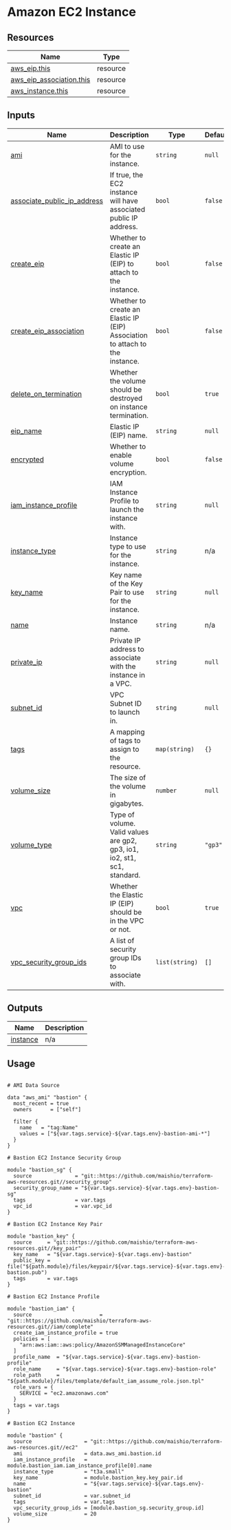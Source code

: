 # Amazon EC2 Instance

## Resources

| Name | Type |
|------|------|
| [aws_eip.this](https://registry.terraform.io/providers/hashicorp/aws/latest/docs/resources/eip) | resource |
| [aws_eip_association.this](https://registry.terraform.io/providers/hashicorp/aws/latest/docs/resources/eip_association) | resource |
| [aws_instance.this](https://registry.terraform.io/providers/hashicorp/aws/latest/docs/resources/instance) | resource |

## Inputs

| Name | Description | Type | Default | Required |
|------|-------------|------|---------|:--------:|
| <a name="input_ami"></a> [ami](#input\_ami) | AMI to use for the instance. | `string` | `null` | no |
| <a name="input_associate_public_ip_address"></a> [associate\_public\_ip\_address](#input\_associate\_public\_ip\_address) | If true, the EC2 instance will have associated public IP address. | `bool` | `false` | no |
| <a name="input_create_eip"></a> [create\_eip](#input\_create\_eip) | Whether to create an Elastic IP (EIP) to attach to the instance. | `bool` | `false` | no |
| <a name="input_create_eip_association"></a> [create\_eip\_association](#input\_create\_eip\_association) | Whether to create an Elastic IP (EIP) Association to attach to the instance. | `bool` | `false` | no |
| <a name="input_delete_on_termination"></a> [delete\_on\_termination](#input\_delete\_on\_termination) | Whether the volume should be destroyed on instance termination. | `bool` | `true` | no |
| <a name="input_eip_name"></a> [eip\_name](#input\_eip\_name) | Elastic IP (EIP) name. | `string` | `null` | no |
| <a name="input_encrypted"></a> [encrypted](#input\_encrypted) | Whether to enable volume encryption. | `bool` | `false` | no |
| <a name="input_iam_instance_profile"></a> [iam\_instance\_profile](#input\_iam\_instance\_profile) | IAM Instance Profile to launch the instance with. | `string` | `null` | no |
| <a name="input_instance_type"></a> [instance\_type](#input\_instance\_type) | Instance type to use for the instance. | `string` | n/a | yes |
| <a name="input_key_name"></a> [key\_name](#input\_key\_name) | Key name of the Key Pair to use for the instance. | `string` | `null` | no |
| <a name="input_name"></a> [name](#input\_name) | Instance name. | `string` | n/a | yes |
| <a name="input_private_ip"></a> [private\_ip](#input\_private\_ip) | Private IP address to associate with the instance in a VPC. | `string` | `null` | no |
| <a name="input_subnet_id"></a> [subnet\_id](#input\_subnet\_id) | VPC Subnet ID to launch in. | `string` | `null` | no |
| <a name="input_tags"></a> [tags](#input\_tags) | A mapping of tags to assign to the resource. | `map(string)` | `{}` | no |
| <a name="input_volume_size"></a> [volume\_size](#input\_volume\_size) | The size of the volume in gigabytes. | `number` | `null` | no |
| <a name="input_volume_type"></a> [volume\_type](#input\_volume\_type) | Type of volume. Valid values are gp2, gp3, io1, io2, st1, sc1, standard. | `string` | `"gp3"` | no |
| <a name="input_vpc"></a> [vpc](#input\_vpc) | Whether the Elastic IP (EIP) should be in the VPC or not. | `bool` | `true` | no |
| <a name="input_vpc_security_group_ids"></a> [vpc\_security\_group\_ids](#input\_vpc\_security\_group\_ids) | A list of security group IDs to associate with. | `list(string)` | `[]` | no |

## Outputs

| Name | Description |
|------|-------------|
| <a name="output_instance"></a> [instance](#output\_instance) | n/a |

## Usage

```hcl

# AMI Data Source

data "aws_ami" "bastion" {
  most_recent = true
  owners      = ["self"]

  filter {
    name   = "tag:Name"
    values = ["${var.tags.service}-${var.tags.env}-bastion-ami-*"]
  }
}

# Bastion EC2 Instance Security Group

module "bastion_sg" {
  source              = "git::https://github.com/maishio/terraform-aws-resources.git//security_group"
  security_group_name = "${var.tags.service}-${var.tags.env}-bastion-sg"
  tags                = var.tags
  vpc_id              = var.vpc_id
}

# Bastion EC2 Instance Key Pair

module "bastion_key" {
  source     = "git::https://github.com/maishio/terraform-aws-resources.git//key_pair"
  key_name   = "${var.tags.service}-${var.tags.env}-bastion"
  public_key = file("${path.module}/files/keypair/${var.tags.service}-${var.tags.env}-bastion.pub")
  tags       = var.tags
}

# Bastion EC2 Instance Profile

module "bastion_iam" {
  source                      = "git::https://github.com/maishio/terraform-aws-resources.git//iam/complete"
  create_iam_instance_profile = true
  policies = [
    "arn:aws:iam::aws:policy/AmazonSSMManagedInstanceCore"
  ]
  profile_name  = "${var.tags.service}-${var.tags.env}-bastion-profile"
  role_name     = "${var.tags.service}-${var.tags.env}-bastion-role"
  role_path     = "${path.module}/files/template/default_iam_assume_role.json.tpl"
  role_vars = {
    SERVICE = "ec2.amazonaws.com"
  }
  tags = var.tags
}

# Bastion EC2 Instance

module "bastion" {
  source                 = "git::https://github.com/maishio/terraform-aws-resources.git//ec2"
  ami                    = data.aws_ami.bastion.id
  iam_instance_profile   = module.bastion_iam.iam_instance_profile[0].name
  instance_type          = "t3a.small"
  key_name               = module.bastion_key.key_pair.id
  name                   = "${var.tags.service}-${var.tags.env}-bastion"
  subnet_id              = var.subnet_id
  tags                   = var.tags
  vpc_security_group_ids = [module.bastion_sg.security_group.id]
  volume_size            = 20
}
```

